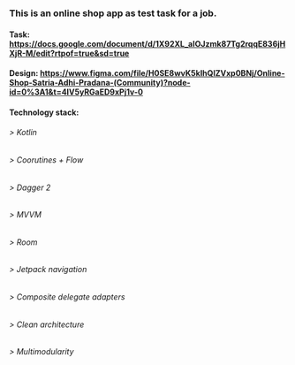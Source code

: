 ### This is an online shop app as test task for a job.
#### Task: https://docs.google.com/document/d/1X92XL_aIOJzmk87Tg2rqqE836jHXjR-M/edit?rtpof=true&sd=true
#### Design: https://www.figma.com/file/H0SE8wvK5kIhQlZVxp0BNj/Online-Shop-Satria-Adhi-Pradana-(Community)?node-id=0%3A1&t=4IV5yRGaED9xPj1v-0

#### Technology stack:
###### > Kotlin
###### > Coorutines + Flow
###### > Dagger 2
###### > MVVM
###### > Room
###### > Jetpack navigation
###### > Composite delegate adapters
###### > Clean architecture
###### > Multimodularity
